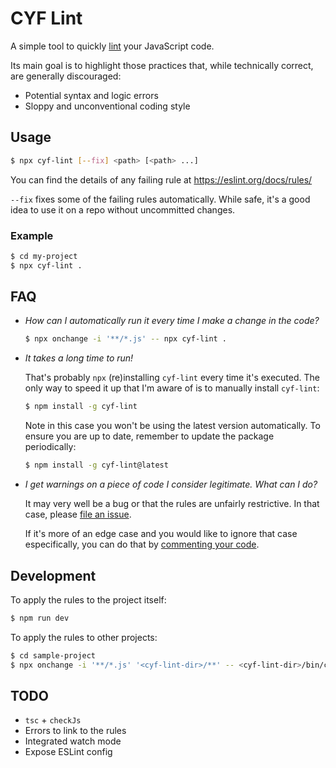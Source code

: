 # CYF Lint

A simple tool to quickly [lint](<https://en.wikipedia.org/wiki/Lint_(software)>)
your JavaScript code.

Its main goal is to highlight those practices that, while technically correct,
are generally discouraged:

- Potential syntax and logic errors
- Sloppy and unconventional coding style

## Usage

```bash
$ npx cyf-lint [--fix] <path> [<path> ...]
```

You can find the details of any failing rule at https://eslint.org/docs/rules/

`--fix` fixes some of the failing rules automatically. While safe, it's a good
idea to use it on a repo without uncommitted changes.

### Example

```bash
$ cd my-project
$ npx cyf-lint .
```

## FAQ

- _How can I automatically run it every time I make a change in the code?_

  ```bash
  $ npx onchange -i '**/*.js' -- npx cyf-lint .
  ```

- _It takes a long time to run!_

  That's probably `npx` (re)installing `cyf-lint` every time it's executed. The
  only way to speed it up that I'm aware of is to manually install `cyf-lint`:

  ```bash
  $ npm install -g cyf-lint
  ```

  Note in this case you won't be using the latest version automatically. To
  ensure you are up to date, remember to update the package periodically:

  ```bash
  $ npm install -g cyf-lint@latest
  ```

- _I get warnings on a piece of code I consider legitimate. What can I do?_

  It may very well be a bug or that the rules are unfairly restrictive. In that
  case, please [file an issue](https://github.com/frosas/cyf-lint/issues).

  If it's more of an edge case and you would like to ignore that case especifically,
  you can do that by [commenting your code](https://eslint.org/docs/user-guide/configuring#disabling-rules-with-inline-comments).

## Development

To apply the rules to the project itself:

```bash
$ npm run dev
```

To apply the rules to other projects:

```bash
$ cd sample-project
$ npx onchange -i '**/*.js' '<cyf-lint-dir>/**' -- <cyf-lint-dir>/bin/cyf-lint .
```

## TODO

- `tsc` + `checkJs`
- Errors to link to the rules
- Integrated watch mode
- Expose ESLint config
